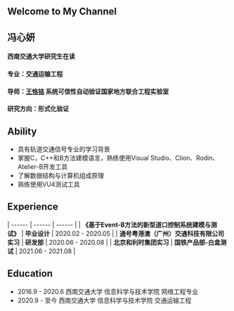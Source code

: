 ## Welcome to My Channel
## 冯心妍

#### 西南交通大学研究生在读
#### 专业：交通运输工程
#### 导师：[王恪铭](https://faculty.swjtu.edu.cn/KeMing_Wang/zh_CN/index.htm)  系统可信性自动验证国家地方联合工程实验室
#### 研究方向：形式化验证



## Ability
* 具有轨道交通信号专业的学习背景
* 掌握C，C++和B方法建模语言，熟练使用Visual Studio、Clion、Rodin、Atelier-B开发工具
* 了解数据结构与计算机组成原理
* 熟练使用VU4测试工具


## Experience

| ------ | ------ | ------ |
| **《基于Event-B方法的新型道口控制系统建模与测试》** | **毕业设计** | 2020.02 - 2020.05  |
| **通号粤港澳（广州）交通科技有限公司实习** | **研发部** | 2020.06 - 2020.08 |
| **北京和利时集团实习** | **国铁产品部-白盒测试** | 2021.06 - 2021.08 |



## Education

* 2016.9 - 2020.6   西南交通大学   信息科学与技术学院   网络工程专业
* 2020.9 - 至今         西南交通大学   信息科学与技术学院   交通运输工程



```markdown

```


